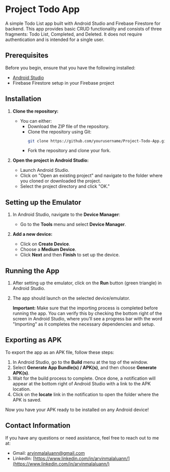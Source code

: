 # Project Todo App

A simple Todo List app built with Android Studio and Firebase Firestore for backend. This app provides basic CRUD functionality and consists of three fragments: Todo List, Completed, and Deleted. It does not require authentication and is intended for a single user.

## Prerequisites

Before you begin, ensure that you have the following installed:

- [Android Studio](https://developer.android.com/studio)
- Firebase Firestore setup in your Firebase project

## Installation

1. **Clone the repository:**
   - You can either:
     - Download the ZIP file of the repository.
     - Clone the repository using Git: 
       ```bash
       git clone https://github.com/yourusername/Project-Todo-App.git
       ```
     - Fork the repository and clone your fork.

2. **Open the project in Android Studio:**
   - Launch Android Studio.
   - Click on "Open an existing project" and navigate to the folder where you cloned or downloaded the project.
   - Select the project directory and click "OK."

## Setting up the Emulator

1. In Android Studio, navigate to the **Device Manager**:
   - Go to the **Tools** menu and select **Device Manager**.
   
2. **Add a new device:**
   - Click on **Create Device**.
   - Choose a **Medium Device**.
   - Click **Next** and then **Finish** to set up the device.

## Running the App

1. After setting up the emulator, click on the **Run** button (green triangle) in Android Studio.
2. The app should launch on the selected device/emulator.

   **Important:** Make sure that the importing process is completed before running the app. You can verify this by checking the bottom right of the screen in Android Studio, where you'll see a progress bar with the word "Importing" as it completes the necessary dependencies and setup.


## Exporting as APK

To export the app as an APK file, follow these steps:

1. In Android Studio, go to the **Build** menu at the top of the window.
2. Select **Generate App Bundle(s) / APK(s)**, and then choose **Generate APK(s)**.
3. Wait for the build process to complete. Once done, a notification will appear at the bottom right of Android Studio with a link to the APK location.
4. Click on the **locate** link in the notification to open the folder where the APK is saved.

Now you have your APK ready to be installed on any Android device!

## Contact Information

If you have any questions or need assistance, feel free to reach out to me at:

- Gmail: [arvinmalaluann@gmail.com](mailto:arvinmalaluann@gmail.com)
- LinkedIn: [https://www.linkedin.com/in/arvinmalaluann/](https://www.linkedin.com/in/arvinmalaluann/)
